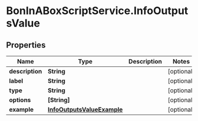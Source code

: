 # BonInABoxScriptService.InfoOutputsValue

## Properties

Name | Type | Description | Notes
------------ | ------------- | ------------- | -------------
**description** | **String** |  | [optional] 
**label** | **String** |  | [optional] 
**type** | **String** |  | [optional] 
**options** | **[String]** |  | [optional] 
**example** | [**InfoOutputsValueExample**](InfoOutputsValueExample.md) |  | [optional] 


